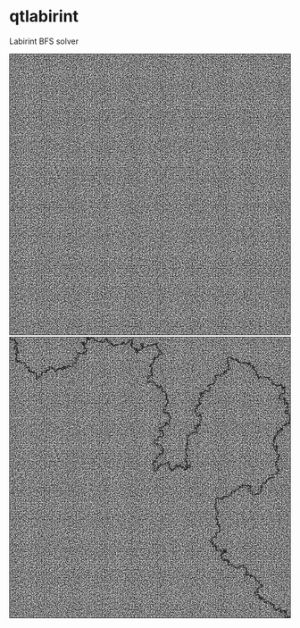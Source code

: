 # qtlabirint
Labirint BFS solver

![before](https://github.com/Vladius25/qtlabirint/blob/master/img.png)
![after](https://github.com/Vladius25/qtlabirint/blob/master/new.png)

